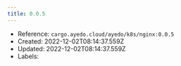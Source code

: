 ```yaml
---
title: 0.0.5
---
```



- Reference: `cargo.ayedo.cloud/ayedo/k8s/nginx:0.0.5`
- Created: 2022-12-02T08:14:37.559Z
- Updated: 2022-12-02T08:14:37.559Z
- Labels:


